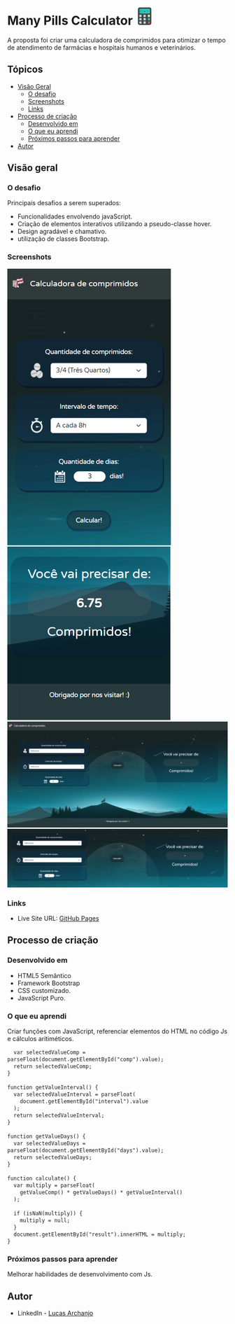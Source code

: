 # Many Pills Calculator <img src="https://github.com/Lucasarkh/many-pills-calculator/blob/main/favicon.png" style="width: 40px; height: 40px;">

A proposta foi criar uma calculadora de comprimidos para otimizar o tempo de atendimento de farmácias e hospitais humanos e veterinários.

## Tópicos

- [Visão Geral](#visão-Geral)
  - [O desafio](#o-desafio)
  - [Screenshots](#screenshots)
  - [Links](#links)
- [Processo de criação](#processo-de-criação)
  - [Desenvolvido em](#desenvolvido-em)
  - [O que eu aprendi](#o-que-eu-aprendi)
  - [Próximos passos para aprender](#próximos-passos-para-aprender)
- [Autor](#autor)

## Visão geral

### O desafio

Principais desafios a serem superados:

- Funcionalidades envolvendo javaScript.
- Criação de elementos interativos utilizando a pseudo-classe hover.
- Design agradável e chamativo.
- utilização de classes Bootstrap.

### Screenshots

![](https://github.com/Lucasarkh/many-pills-calculator/blob/main/screenshots/Screenshot01.PNG)
![](https://github.com/Lucasarkh/many-pills-calculator/blob/main/screenshots/Screenshot02.PNG)
![](https://github.com/Lucasarkh/many-pills-calculator/blob/main/screenshots/Screenshot03.PNG)
![](https://github.com/Lucasarkh/many-pills-calculator/blob/main/screenshots/Screenshot04.PNG)

### Links

- Live Site URL: [GitHub Pages](https://github.com/Lucasarkh/many-pills-calculator)

## Processo de criação

### Desenvolvido em

- HTML5 Semântico
- Framework Bootstrap
- CSS customizado.
- JavaScript Puro.

### O que eu aprendi

Criar funções com JavaScript, referenciar elementos do HTML no código Js e cálculos aritiméticos.

```function getValueComp() {
  var selectedValueComp = parseFloat(document.getElementById("comp").value);
  return selectedValueComp;
}

function getValueInterval() {
  var selectedValueInterval = parseFloat(
    document.getElementById("interval").value
  );
  return selectedValueInterval;
}

function getValueDays() {
  var selectedValueDays = parseFloat(document.getElementById("days").value);
  return selectedValueDays;
}

function calculate() {
  var multiply = parseFloat(
    getValueComp() * getValueDays() * getValueInterval()
  );

  if (isNaN(multiply)) {
    multiply = null;
  }
  document.getElementById("result").innerHTML = multiply;
}
```

### Próximos passos para aprender

Melhorar habilidades de desenvolvimento com Js.


## Autor

- LinkedIn - [Lucas Archanjo](https://www.linkedin.com/in/lucasarkh)
